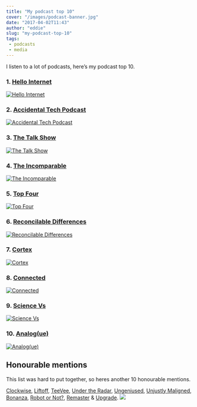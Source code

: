 ```yaml
---
title: "My podcast top 10"
cover: "/images/podcast-banner.jpg"
date: "2017-04-02T11:43"
author: "eddie"
slug: "my-podcast-top-10"
tags:
 - podcasts
 - media
---
```

I listen to a lot of podcasts, here’s my podcast top 10.

### 1. [Hello Internet](http://www.hellointernet.fm)
[![Hello Internet](/images/podcast-1-hello-internet.png)](http://www.hellointernet.fm)
### 2. [Accidental Tech Podcast](http://atp.fm)
[![Accidental Tech Podcast](/images/podcast-2-atp.jpeg)](http://atp.fm)
### 3. [The Talk Show](https://daringfireball.net/thetalkshow)
[![The Talk Show](/images/podcast-3-talk-show.png)](https://daringfireball.net/thetalkshow)
### 4. [The Incomparable](https://www.theincomparable.com/theincomparable)
[![The Incomparable](/images/podcast-4-incomperable.jpeg)](https://www.theincomparable.com/theincomparable)
### 5. [Top Four](https://www.relay.fm/topfour)
[![Top Four](/images/podcast-5-top-four.png)](https://www.relay.fm/topfour)
### 6. [Reconcilable Differences](https://www.relay.fm/rd)
[![Reconcilable Differences](/images/podcast-6-rd.png)](https://www.relay.fm/rd)
### 7. [Cortex](https://www.relay.fm/cortex)
[![Cortex](/images/podcast-7-cortex.png)](https://www.relay.fm/cortex)
### 8. [Connected](https://www.relay.fm/connected)
[![Connected](/images/podcast-8-connected.png)](https://www.relay.fm/connected)
### 9. [Science Vs](https://gimletmedia.com/science-vs)
[![Science Vs](/images/podcast-9-vs.png)](https://gimletmedia.com/science-vs)
### 10. [Analog(ue)](https://www.relay.fm/analogue)
[![Analog(ue)](/images/podcast-10-analogue.png)](https://www.relay.fm/analogue)

## Honourable mentions
This list was hard to put together, so heres another 10 honourable mentions.

[Clockwise](https://www.relay.fm/clockwise), [Liftoff](https://www.relay.fm/liftoff), [TeeVee](https://www.theincomparable.com/teevee), [Under the Radar](https://www.relay.fm/radar), [Ungeniused](https://www.relay.fm/ungeniused), [Unjustly Maligned](https://www.theincomparable.com/ump), [Bonanza](https://www.relay.fm/bonanza), [Robot or Not?](https://www.theincomparable.com/robot), [Remaster](https://www.relay.fm/remaster) & [Upgrade](https://www.relay.fm/upgrade).
![](/images/podcast-mentions.jpg)
